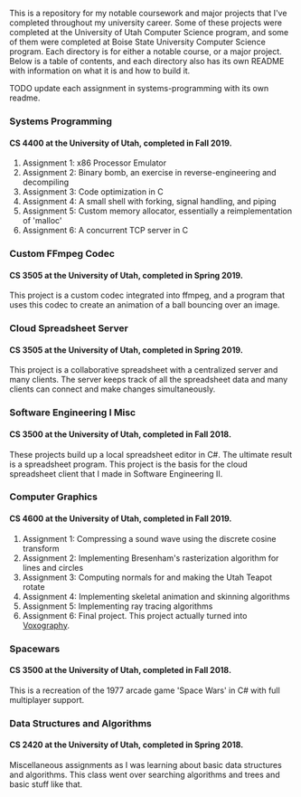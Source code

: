 This is a repository for my notable coursework and major projects that I've completed throughout my university career. Some of these projects were completed at the University of Utah Computer Science program, and some of them were completed at Boise State University Computer Science program. Each directory is  for either a notable course, or a major project. Below is a table of contents, and each directory also has its own README with information on what it is and how to build it.

TODO update each assignment in systems-programming with its own readme.

### Systems Programming
#### CS 4400 at the University of Utah, completed in Fall 2019.

1. Assignment 1: x86 Processor Emulator
2. Assignment 2: Binary bomb, an exercise in reverse-engineering and decompiling
3. Assignment 3: Code optimization in C
4. Assignment 4: A small shell with forking, signal handling, and piping
5. Assignment 5: Custom memory allocator, essentially a reimplementation of 'malloc'
6. Assignment 6: A concurrent TCP server in C

### Custom FFmpeg Codec
#### CS 3505 at the University of Utah, completed in Spring 2019.

This project is a custom codec integrated into ffmpeg, and a program that uses this codec to create an animation of a ball bouncing over an image.


### Cloud Spreadsheet Server
#### CS 3505 at the University of Utah, completed in Spring 2019.

This project is a collaborative spreadsheet with a centralized server and many clients. The server keeps track of all the spreadsheet data and many clients can connect and make changes simultaneously.

### Software Engineering I Misc
#### CS 3500 at the University of Utah, completed in Fall 2018.

These projects build up a local spreadsheet editor in C#. The ultimate result is a spreadsheet program. This project is the basis for the cloud spreadsheet client that I made in Software Engineering II.

### Computer Graphics
#### CS 4600 at the University of Utah, completed in Fall 2019.

1. Assignment 1: Compressing a sound wave using the discrete cosine transform
2. Assignment 2: Implementing Bresenham's rasterization algorithm for lines and circles
3. Assignment 3: Computing normals for and making the Utah Teapot rotate
4. Assignment 4: Implementing skeletal animation and skinning algorithms
5. Assignment 5: Implementing ray tracing algorithms
6. Assignment 6: Final project. This project actually turned into [Voxography](https://github.com/mmhanson/Voxography).

### Spacewars
#### CS 3500 at the University of Utah, completed in Fall 2018.

This is a recreation of the 1977 arcade game 'Space Wars' in C# with full multiplayer support.

### Data Structures and Algorithms
#### CS 2420 at the University of Utah, completed in Spring 2018.

Miscellaneous assignments as I was learning about basic data structures and algorithms. This class went over searching algorithms and trees and basic stuff like that.
